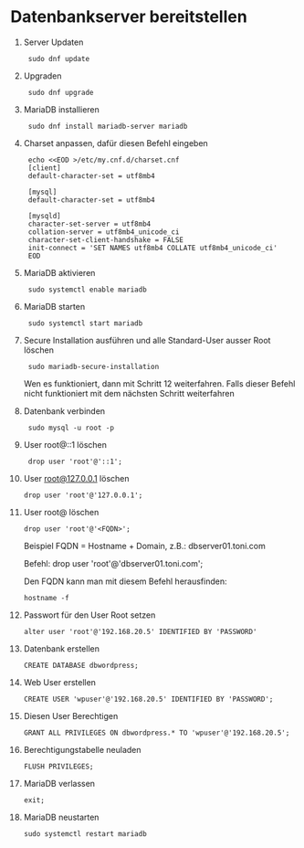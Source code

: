 # Datenbankserver bereitstellen

1. Server Updaten
        
        sudo dnf update

2. Upgraden 

        sudo dnf upgrade

3. MariaDB installieren

        sudo dnf install mariadb-server mariadb

4. Charset anpassen, dafür diesen Befehl eingeben

        echo <<EOD >/etc/my.cnf.d/charset.cnf
        [client]
        default-character-set = utf8mb4

        [mysql]
        default-character-set = utf8mb4

        [mysqld]
        character-set-server = utf8mb4
        collation-server = utf8mb4_unicode_ci
        character-set-client-handshake = FALSE
        init-connect = 'SET NAMES utf8mb4 COLLATE utf8mb4_unicode_ci'
        EOD

5. MariaDB aktivieren

        sudo systemctl enable mariadb

6. MariaDB starten

        sudo systemctl start mariadb

7. Secure Installation ausführen und alle Standard-User ausser Root löschen

        sudo mariadb-secure-installation

    Wen es funktioniert, dann mit Schritt 12 weiterfahren. Falls dieser Befehl nicht funktioniert mit dem nächsten Schritt weiterfahren

8. Datenbank verbinden

        sudo mysql -u root -p

9. User root@::1 löschen

        drop user 'root'@'::1';

10. User root@127.0.0.1 löschen

        drop user 'root'@'127.0.0.1';

11. User root@<HOSTNAME> löschen

        drop user 'root'@'<FQDN>';

    Beispiel
    FQDN = Hostname + Domain, z.B.: dbserver01.toni.com

    Befehl: drop user 'root'@'dbserver01.toni.com';

    Den FQDN kann man mit diesem Befehl herausfinden:

        hostname -f

12. Passwort für den User Root setzen

        alter user 'root'@'192.168.20.5' IDENTIFIED BY 'PASSWORD'

13. Datenbank erstellen

        CREATE DATABASE dbwordpress;

14. Web User erstellen

        CREATE USER 'wpuser'@'192.168.20.5' IDENTIFIED BY 'PASSWORD';

15. Diesen User Berechtigen

        GRANT ALL PRIVILEGES ON dbwordpress.* TO 'wpuser'@'192.168.20.5';

16. Berechtigungstabelle neuladen

        FLUSH PRIVILEGES;

17. MariaDB verlassen

        exit;

18. MariaDB neustarten

        sudo systemctl restart mariadb

